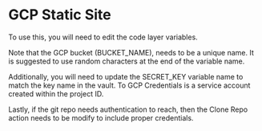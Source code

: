 # GCP Static Site

To use this, you will need to edit the code layer variables. 

Note that the GCP bucket (BUCKET_NAME), needs to be a unique name. It is suggested to use random characters at the end of the variable name.

Additionally, you will need to update the SECRET_KEY variable name to match the key name in the vault. To GCP Credentials is a service account created within the project ID.

Lastly, if the git repo needs authentication to reach, then the Clone Repo action needs to be modify to include proper credentials.
